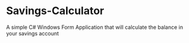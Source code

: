 # Savings-Calculator
A simple C# Windows Form Application that will calculate the balance in your savings account
